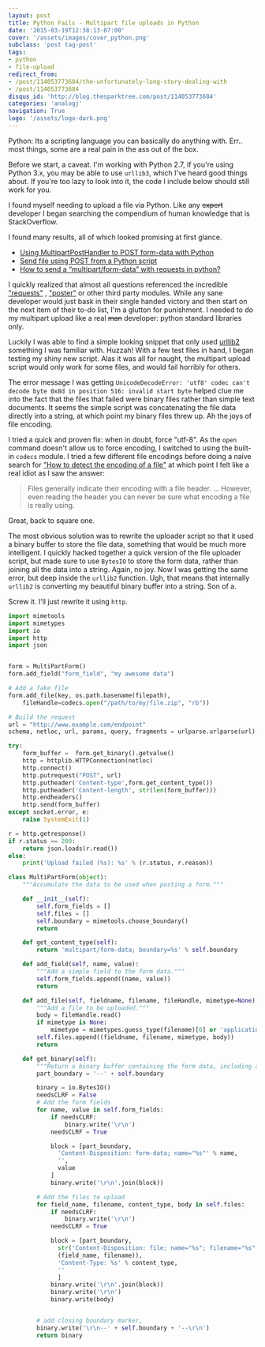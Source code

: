 ```yaml
---
layout: post
title: Python Fails - Multipart file uploads in Python
date: '2015-03-19T12:38:13-07:00'
cover: '/assets/images/cover_python.png'
subclass: 'post tag-post'
tags:
- python
- file-upload
redirect_from:
- /post/114053773684/the-unfortunately-long-story-dealing-with
- /post/114053773684
disqus_id: 'http://blog.thesparktree.com/post/114053773684'
categories: 'analogj'
navigation: True
logo: '/assets/logo-dark.png'
---
```


Python: Its a scripting language you can basically do anything with. Err.. most things, some are a real pain in the ass out of the box.

Before we start, a caveat. I'm working with Python 2.7, if you're using Python 3.x, you may be able to use `urllib3`, which I've heard good things about. If you're too lazy to look into it, the code I include below should still work for you.


I found myself needing to upload a file via Python. Like any <strike>expert</strike> developer I began searching the compendium of human knowledge that is StackOverflow.

I found many results, all of which looked promising at first glance.

- [Using MultipartPostHandler to POST form-data with Python](https://stackoverflow.com/questions/680305/using-multipartposthandler-to-post-form-data-with-python)
- [Send file using POST from a Python script](https://stackoverflow.com/questions/68477/send-file-using-post-from-a-python-script)
- [How to send a “multipart/form-data” with requests in python?](https://stackoverflow.com/questions/12385179/how-to-send-a-multipart-form-data-with-requests-in-python)

I quickly realized that almost all questions referenced the incredible ["requests"](http://docs.python-requests.org/en/latest/) , ["poster"](http://atlee.ca/software/poster/) or other third party modules. While any sane developer would just bask in their single handed victory and then start on the next item of their to-do list, I'm a glutton for punishment. I needed to do my multipart upload like a real <strike>man</strike> developer: python standard libraries only.

Luckily I was able to find a simple looking snippet that only used [urllib2](http://code.activestate.com/recipes/146306-http-client-to-post-using-multipartform-data/) something I was familiar with. Huzzah! With a few test files in hand, I began testing my shiny new script. Alas it was all for naught, the multipart upload script would only work for some files, and would fail horribly for others.

The error message I was getting `UnicodeDecodeError: 'utf8' codec can't decode byte 0x8d in position 516: invalid start byte` helped clue me into the fact that the files that failed were binary files rather than simple text documents. It seems the simple script was concatenating the file data directly into a string, at which point my binary files threw up. Ah the joys of file encoding.

I tried a quick and proven fix: when in doubt, force "utf-8". As the `open` command doesn't allow us to force encoding, I switched to using the built-in `codecs` module. I tried a few different file encodings before doing a naive search for ["How to detect the encoding of a file"](https://programmers.stackexchange.com/questions/187169/how-to-detect-the-encoding-of-a-file) at which point I felt like a real idiot as I saw the answer:
> Files generally indicate their encoding with a file header. ... However, even reading the header you can never be sure what encoding a file is really using.

Great, back to square one.

The most obvious solution was to rewrite the uploader script so that it used a binary buffer to store the file data, something that would be much more intelligent. I quickly hacked together a quick version of the file uploader script, but made sure to use `BytesIO` to store the form data, rather than joining all the data into a string. Again, no joy. Now I was getting the same error, but deep inside the `urllib2` function. Ugh, that means that internally `urllib2` is converting my beautiful binary buffer into a string. Son of a.

Screw it. I'll just rewrite it using `http`.

```python
import mimetools
import mimetypes
import io
import http
import json


form = MultiPartForm()
form.add_field("form_field", "my awesome data")

# Add a fake file
form.add_file(key, os.path.basename(filepath),
	fileHandle=codecs.open("/path/to/my/file.zip", "rb"))

# Build the request
url = "http://www.example.com/endpoint"
schema, netloc, url, params, query, fragments = urlparse.urlparse(url)

try:
	form_buffer =  form.get_binary().getvalue()
	http = httplib.HTTPConnection(netloc)
	http.connect()
	http.putrequest("POST", url)
	http.putheader('Content-type',form.get_content_type())
	http.putheader('Content-length', str(len(form_buffer)))
	http.endheaders()
	http.send(form_buffer)
except socket.error, e:
	raise SystemExit(1)

r = http.getresponse()
if r.status == 200:
	return json.loads(r.read())
else:
	print('Upload failed (%s): %s' % (r.status, r.reason))

class MultiPartForm(object):
	"""Accumulate the data to be used when posting a form."""

	def __init__(self):
		self.form_fields = []
		self.files = []
		self.boundary = mimetools.choose_boundary()
		return

	def get_content_type(self):
		return 'multipart/form-data; boundary=%s' % self.boundary

	def add_field(self, name, value):
		"""Add a simple field to the form data."""
		self.form_fields.append((name, value))
		return

	def add_file(self, fieldname, filename, fileHandle, mimetype=None):
		"""Add a file to be uploaded."""
		body = fileHandle.read()
		if mimetype is None:
			mimetype = mimetypes.guess_type(filename)[0] or 'application/octet-stream'
		self.files.append((fieldname, filename, mimetype, body))
		return

	def get_binary(self):
		"""Return a binary buffer containing the form data, including attached files."""
		part_boundary = '--' + self.boundary

		binary = io.BytesIO()
		needsCLRF = False
		# Add the form fields
		for name, value in self.form_fields:
			if needsCLRF:
				binary.write('\r\n')
			needsCLRF = True

			block = [part_boundary,
			  'Content-Disposition: form-data; name="%s"' % name,
			  '',
			  value
			]
			binary.write('\r\n'.join(block))

		# Add the files to upload
		for field_name, filename, content_type, body in self.files:
			if needsCLRF:
				binary.write('\r\n')
			needsCLRF = True

			block = [part_boundary,
			  str('Content-Disposition: file; name="%s"; filename="%s"' % \
			  (field_name, filename)),
			  'Content-Type: %s' % content_type,
			  ''
			  ]
			binary.write('\r\n'.join(block))
			binary.write('\r\n')
			binary.write(body)


		# add closing boundary marker,
		binary.write('\r\n--' + self.boundary + '--\r\n')
		return binary
```